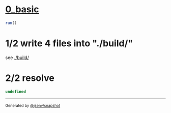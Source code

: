 # [0_basic](../../vendor_and_dynamic_import.test.mjs#L20)

```js
run()
```

# 1/2 write 4 files into "./build/"

see [./build/](./build/)

# 2/2 resolve

```js
undefined
```

---

<sub>
  Generated by <a href="https://github.com/jsenv/core/tree/main/packages/independent/snapshot">@jsenv/snapshot</a>
</sub>
